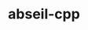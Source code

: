 ---
title: "abseil-cpp"
layout: cache
categories: [package, develop-2024-06-16]
meta: {"versions": ["20240116.2"], "compilers": ["apple-clang@=15.0.0", "gcc@=10.3.0", "gcc@=11.4.0", "gcc@=12.3.0", "oneapi@=2024.0.0"], "oss": ["amzn2", "sle_hpc15", "ubuntu22.04", "ventura"], "platforms": ["darwin", "linux"], "targets": ["aarch64", "neoverse_n1", "neoverse_v1", "neoverse_v2", "x86_64_v3", "x86_64_v4"], "stacks": ["aws-pcluster-neoverse_v1", "aws-pcluster-x86_64_v4", "e4s", "e4s-cray-sles", "e4s-neoverse-v2", "e4s-neoverse_v1", "e4s-oneapi", "e4s-rocm-external", "ml-darwin-aarch64-mps", "ml-linux-x86_64-cpu", "ml-linux-x86_64-cuda", "root"], "num_specs": 10, "num_specs_by_stack": {"e4s-rocm-external": 1, "e4s": 1, "ml-linux-x86_64-cuda": 1, "root": 10, "ml-linux-x86_64-cpu": 1, "ml-darwin-aarch64-mps": 1, "e4s-neoverse-v2": 1, "aws-pcluster-neoverse_v1": 2, "aws-pcluster-x86_64_v4": 2, "e4s-neoverse_v1": 1, "e4s-cray-sles": 1, "e4s-oneapi": 1}}
spec_details: [{"hash": "cqldu67g2gzshtmqoz6tixilgfqaycpj", "compiler": "gcc@=11.4.0", "versions": ["20240116.2"], "os": "ubuntu22.04", "platform": "linux", "target": "x86_64_v3", "variants": ["build_system=cmake", "build_type=Release", "cxxstd=14", "generator=make", "~ipo", "+shared"], "stacks": ["e4s-rocm-external", "e4s", "ml-linux-x86_64-cuda", "root", "ml-linux-x86_64-cpu"], "size": "-", "tarball": "https://binaries.spack.io/releases/develop-2024-06-16/build_cache/linux-ubuntu22.04-x86_64_v3/gcc-11.4.0/abseil-cpp-20240116.2/linux-ubuntu22.04-x86_64_v3-gcc-11.4.0-abseil-cpp-20240116.2-cqldu67g2gzshtmqoz6tixilgfqaycpj.spack"}, {"hash": "acqxj3aaq6ctdemwl3ob2htk4zwuvp55", "compiler": "apple-clang@=15.0.0", "versions": ["20240116.2"], "os": "ventura", "platform": "darwin", "target": "aarch64", "variants": ["build_system=cmake", "build_type=Release", "cxxstd=14", "generator=make", "~ipo", "+shared"], "stacks": ["ml-darwin-aarch64-mps", "root"], "size": "-", "tarball": "https://binaries.spack.io/releases/develop-2024-06-16/build_cache/darwin-ventura-aarch64/apple-clang-15.0.0/abseil-cpp-20240116.2/darwin-ventura-aarch64-apple-clang-15.0.0-abseil-cpp-20240116.2-acqxj3aaq6ctdemwl3ob2htk4zwuvp55.spack"}, {"hash": "3wo5rnqpx65ysdywkjg5o3ch7snqsc56", "compiler": "gcc@=11.4.0", "versions": ["20240116.2"], "os": "ubuntu22.04", "platform": "linux", "target": "neoverse_v2", "variants": ["build_system=cmake", "build_type=Release", "cxxstd=14", "generator=make", "~ipo", "+shared"], "stacks": ["root", "e4s-neoverse-v2"], "size": "-", "tarball": "https://binaries.spack.io/releases/develop-2024-06-16/build_cache/linux-ubuntu22.04-neoverse_v2/gcc-11.4.0/abseil-cpp-20240116.2/linux-ubuntu22.04-neoverse_v2-gcc-11.4.0-abseil-cpp-20240116.2-3wo5rnqpx65ysdywkjg5o3ch7snqsc56.spack"}, {"hash": "oa64puf7vywt6ub3pktk725v2rjxhzcj", "compiler": "gcc@=12.3.0", "versions": ["20240116.2"], "os": "amzn2", "platform": "linux", "target": "neoverse_v1", "variants": ["build_system=cmake", "build_type=Release", "cxxstd=14", "generator=make", "~ipo", "+shared"], "stacks": ["aws-pcluster-neoverse_v1", "root"], "size": "-", "tarball": "https://binaries.spack.io/releases/develop-2024-06-16/build_cache/linux-amzn2-neoverse_v1/gcc-12.3.0/abseil-cpp-20240116.2/linux-amzn2-neoverse_v1-gcc-12.3.0-abseil-cpp-20240116.2-oa64puf7vywt6ub3pktk725v2rjxhzcj.spack"}, {"hash": "cgl62iehqzl5zprxs334tj46lkbeipqf", "compiler": "gcc@=12.3.0", "versions": ["20240116.2"], "os": "amzn2", "platform": "linux", "target": "x86_64_v3", "variants": ["build_system=cmake", "build_type=Release", "cxxstd=14", "generator=make", "~ipo", "+shared"], "stacks": ["root", "aws-pcluster-x86_64_v4"], "size": "-", "tarball": "https://binaries.spack.io/releases/develop-2024-06-16/build_cache/linux-amzn2-x86_64_v3/gcc-12.3.0/abseil-cpp-20240116.2/linux-amzn2-x86_64_v3-gcc-12.3.0-abseil-cpp-20240116.2-cgl62iehqzl5zprxs334tj46lkbeipqf.spack"}, {"hash": "pbvydezjonu6i6ddedz3wf7b2s7uqqk2", "compiler": "gcc@=11.4.0", "versions": ["20240116.2"], "os": "ubuntu22.04", "platform": "linux", "target": "neoverse_v1", "variants": ["build_system=cmake", "build_type=Release", "cxxstd=14", "generator=make", "~ipo", "+shared"], "stacks": ["e4s-neoverse_v1", "root"], "size": "-", "tarball": "https://binaries.spack.io/releases/develop-2024-06-16/build_cache/linux-ubuntu22.04-neoverse_v1/gcc-11.4.0/abseil-cpp-20240116.2/linux-ubuntu22.04-neoverse_v1-gcc-11.4.0-abseil-cpp-20240116.2-pbvydezjonu6i6ddedz3wf7b2s7uqqk2.spack"}, {"hash": "wpe3tijrlyy53hll44o6w5rmnkiadvrx", "compiler": "gcc@=10.3.0", "versions": ["20240116.2"], "os": "sle_hpc15", "platform": "linux", "target": "x86_64_v4", "variants": ["build_system=cmake", "build_type=Release", "cxxstd=14", "generator=make", "~ipo", "+shared"], "stacks": ["root", "e4s-cray-sles"], "size": "-", "tarball": "https://binaries.spack.io/releases/develop-2024-06-16/build_cache/linux-sle_hpc15-x86_64_v4/gcc-10.3.0/abseil-cpp-20240116.2/linux-sle_hpc15-x86_64_v4-gcc-10.3.0-abseil-cpp-20240116.2-wpe3tijrlyy53hll44o6w5rmnkiadvrx.spack"}, {"hash": "xxcptdoivkil37fqb54js46ecx4w77dx", "compiler": "gcc@=12.3.0", "versions": ["20240116.2"], "os": "amzn2", "platform": "linux", "target": "x86_64_v4", "variants": ["build_system=cmake", "build_type=Release", "cxxstd=14", "generator=make", "~ipo", "+shared"], "stacks": ["root", "aws-pcluster-x86_64_v4"], "size": "-", "tarball": "https://binaries.spack.io/releases/develop-2024-06-16/build_cache/linux-amzn2-x86_64_v4/gcc-12.3.0/abseil-cpp-20240116.2/linux-amzn2-x86_64_v4-gcc-12.3.0-abseil-cpp-20240116.2-xxcptdoivkil37fqb54js46ecx4w77dx.spack"}, {"hash": "tsakr45m2swml7oug3gdeog2yk24elmk", "compiler": "oneapi@=2024.0.0", "versions": ["20240116.2"], "os": "ubuntu22.04", "platform": "linux", "target": "x86_64_v3", "variants": ["build_system=cmake", "build_type=Release", "cxxstd=14", "generator=make", "~ipo", "+shared"], "stacks": ["e4s-oneapi", "root"], "size": "-", "tarball": "https://binaries.spack.io/releases/develop-2024-06-16/build_cache/linux-ubuntu22.04-x86_64_v3/oneapi-2024.0.0/abseil-cpp-20240116.2/linux-ubuntu22.04-x86_64_v3-oneapi-2024.0.0-abseil-cpp-20240116.2-tsakr45m2swml7oug3gdeog2yk24elmk.spack"}, {"hash": "z6hbe744rtwio3ervvhg6jnkf2dwkovk", "compiler": "gcc@=12.3.0", "versions": ["20240116.2"], "os": "amzn2", "platform": "linux", "target": "neoverse_n1", "variants": ["build_system=cmake", "build_type=Release", "cxxstd=14", "generator=make", "~ipo", "+shared"], "stacks": ["aws-pcluster-neoverse_v1", "root"], "size": "-", "tarball": "https://binaries.spack.io/releases/develop-2024-06-16/build_cache/linux-amzn2-neoverse_n1/gcc-12.3.0/abseil-cpp-20240116.2/linux-amzn2-neoverse_n1-gcc-12.3.0-abseil-cpp-20240116.2-z6hbe744rtwio3ervvhg6jnkf2dwkovk.spack"}]
---